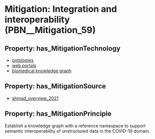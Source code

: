 # Mitigation: __Integration and interoperability__ (PBN__Mitigation_59)

## Property: has_MitigationTechnology

* [ontologies](../Technology/PBN__Technology_712)
* [web portals](../Technology/PBN__Technology_2939)
* [biomedical knowledge graph](../Technology/PBN__Technology_2940)

## Property: has_MitigationSource

* [ahmad_overview_2021](../Article/PBN__Article_170)

## Property: has_MitigationPrinciple

Establish a knowledge graph with a reference namespace to support semantic interoperability of unstructured data in the COVID-19 domain.

